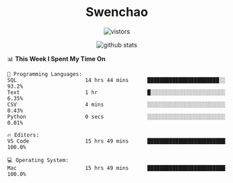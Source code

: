 <h1 align="center">Swenchao</h3>

<p align="center">
  <img src="https://visitor-badge.glitch.me/badge?page_id=Swenchao" alt="vistors" />
</p>

<p align="center">
  <img src="https://github-readme-stats.vercel.app/api?username=Swenchao&count_private=true&show_icons=true&theme=vue-dark&hide_title=true" alt="github stats" />
</p>

<!--START_SECTION:waka-->
📊 **This Week I Spent My Time On** 

```text
💬 Programming Languages: 
SQL                      14 hrs 44 mins      ███████████████████████░░   93.2% 
Text                     1 hr                █░░░░░░░░░░░░░░░░░░░░░░░░   6.35% 
CSV                      4 mins              ░░░░░░░░░░░░░░░░░░░░░░░░░   0.43% 
Python                   0 secs              ░░░░░░░░░░░░░░░░░░░░░░░░░   0.01%

🔥 Editors: 
VS Code                  15 hrs 49 mins      █████████████████████████   100.0%

💻 Operating System: 
Mac                      15 hrs 49 mins      █████████████████████████   100.0%

```


<!--END_SECTION:waka-->
